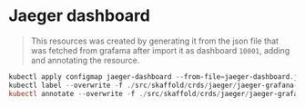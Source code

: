 # Jaeger dashboard

> This resources was created by generating it from the json file that was fetched from grafama after import it as dashboard `10001`, adding  and annotating the resource.

```powershell
kubectl apply configmap jaeger-dashboard --from-file=jaeger-dashboard.json=./src/skaffold/crds/jaeger/jaeger-grafana-dashboard.json -n infrastructure -o yaml > ./src/skaffold/crds/jaeger/jaeger-grafana-dashboard.yaml
kubectl label --overwrite -f ./src/skaffold/crds/jaeger/jaeger-grafana-dashboard.yaml grafana_dashboard=1
kubectl annotate --overwrite -f ./src/skaffold/crds/jaeger/jaeger-grafana-dashboard.yaml k8s-sidecar-target-directory=/tmp/dashboards/Infrastructure
```
